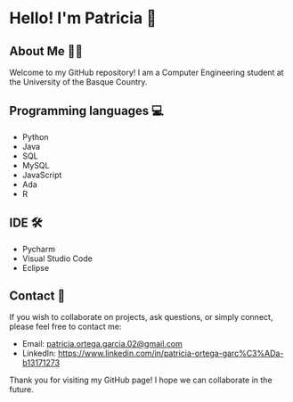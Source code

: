# Hello! I'm Patricia 👋

## About Me 👩‍💻

Welcome to my GitHub repository! I am a Computer Engineering student at the University of the Basque Country.


## Programming languages 💻

- Python
- Java
- SQL
- MySQL
- JavaScript
- Ada
- R


## IDE 🛠️

- Pycharm
- Visual Studio Code
- Eclipse


## Contact 📧

If you wish to collaborate on projects, ask questions, or simply connect, please feel free to contact me:

- Email: patricia.ortega.garcia.02@gmail.com
- LinkedIn: https://www.linkedin.com/in/patricia-ortega-garc%C3%ADa-b13171273

Thank you for visiting my GitHub page! I hope we can collaborate in the future. 

